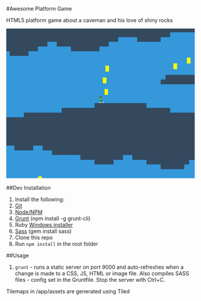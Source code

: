 #Awesome Platform Game

HTML5 platform game about a caveman and his love of shiny rocks

![](screenshot.png)

##Dev Installation

1. Install the following:
  1. [Git](http://git-scm.com/)
  2. [Node/NPM](http://nodejs.org/)
  3. [Grunt](http://gruntjs.com/getting-started) (npm install -g grunt-cli)
  3. Ruby [Windows installer](http://rubyinstaller.org/downloads/)
  4. [Sass](http://sass-lang.com/) (gem install sass)
1. Clone this repo
2. Run `npm install` in the root folder

##Usage

1. `grunt` - runs a static server on port 9000 and auto-refreshes when a change is made to a CSS, JS, HTML or image file.
Also compiles SASS files - config set in the Gruntfile. Stop the server with Ctrl+C.

Tilemaps in /app/assets are generated using Tiled